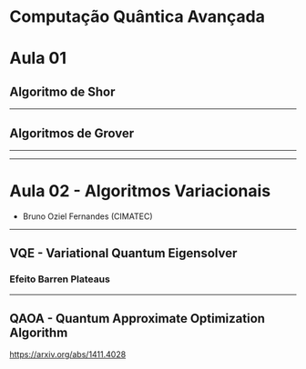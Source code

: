 # Computação Quântica Avançada
# Aula 01
 

## Algoritmo de Shor


---


## Algoritmos de Grover




---------
---------


# Aula 02 - Algoritmos Variacionais

- Bruno Oziel Fernandes (CIMATEC)

---

## VQE - Variational Quantum Eigensolver


### Efeito Barren Plateaus


----

## QAOA - Quantum Approximate Optimization Algorithm

https://arxiv.org/abs/1411.4028